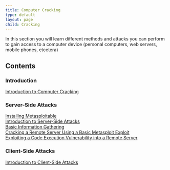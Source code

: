 ```yaml
---
title: Computer Cracking
type: default
layout: page
child: Cracking
---
```


In this section you will learn different methods and attacks you can perform to
gain access to a computer device (personal computers, web servers, mobile
phones, etcetera)

## Contents

### Introduction

[Introduction to Computer Cracking](/cracking/computer-cracking/contents/intro)<br>

### Server-Side Attacks

[Installing Metasploitable](/cracking/computer-cracking/contents/serverside/metasploitable)<br>
[Introduction to Server-Side Attacks](/cracking/computer-cracking/contents/serverside/introduction)<br>
[Basic Information Gathering](/cracking/computer-cracking/contents/serverside/info-gathering)<br>
[Cracking a Remote Server Using a Basic Metasploit Exploit](/cracking/computer-cracking/contents/serverside/basic-hack)<br>
[Exploiting a Code Execution Vulnerability into a Remote Server](/cracking/computer-cracking/contents/serverside/code-execution)<br>

### Client-Side Attacks

[Introduction to Client-Side Attacks](/cracking/computer-cracking/contents/clientside/introduction)<br>
